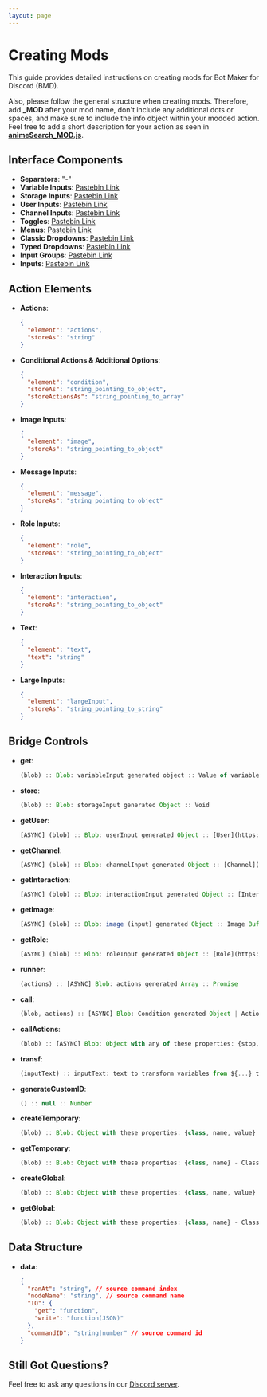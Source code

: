 ```yaml
---
layout: page
---
```

# Creating Mods

This guide provides detailed instructions on creating mods for Bot Maker for Discord (BMD).

Also, please follow the general structure when creating mods. Therefore, add **\_MOD** after your mod name, don't include any additional dots or spaces, and make sure to include the info object within your modded action.
Feel free to add a short description for your action as seen in [**animeSearch_MOD.js**](https://github.com/RatWasHere/bmods/blob/master/Actions/animeSearch_MOD.js).

## Interface Components

- **Separators**: "-"
- **Variable Inputs**: [Pastebin Link](https://pastebin.com/WUmLP4p8)
- **Storage Inputs**: [Pastebin Link](https://pastebin.com/XxShh9px)
- **User Inputs**: [Pastebin Link](https://pastebin.com/X83hJSgH)
- **Channel Inputs**: [Pastebin Link](https://pastebin.com/1xqMaYkj)
- **Toggles**: [Pastebin Link](https://pastebin.com/6wcXr8wu)
- **Menus**: [Pastebin Link](https://pastebin.com/XHUV83Ez)
- **Classic Dropdowns**: [Pastebin Link](https://pastebin.com/65ridJs7)
- **Typed Dropdowns**: [Pastebin Link](https://pastebin.com/AgnnSRv3)
- **Input Groups**: [Pastebin Link](https://pastebin.com/UK537p64)
- **Inputs**: [Pastebin Link](https://pastebin.com/K3XVipSZ)

## Action Elements

- **Actions**:
  ```json
  {
    "element": "actions",
    "storeAs": "string"
  }
  ```
- **Conditional Actions & Additional Options**:
  ```json
  {
    "element": "condition",
    "storeAs": "string_pointing_to_object",
    "storeActionsAs": "string_pointing_to_array"
  }
  ```
- **Image Inputs**:
  ```json
  {
    "element": "image",
    "storeAs": "string_pointing_to_object"
  }
  ```
- **Message Inputs**:
  ```json
  {
    "element": "message",
    "storeAs": "string_pointing_to_object"
  }
  ```
- **Role Inputs**:
  ```json
  {
    "element": "role",
    "storeAs": "string_pointing_to_object"
  }
  ```
- **Interaction Inputs**:
  ```json
  {
    "element": "interaction",
    "storeAs": "string_pointing_to_object"
  }
  ```
- **Text**:
  ```json
  {
    "element": "text",
    "text": "string"
  }
  ```
- **Large Inputs**:
  ```json
  {
    "element": "largeInput",
    "storeAs": "string_pointing_to_string"
  }
  ```

## Bridge Controls

- **get**:
  ```javascript
  (blob) :: Blob: variableInput generated object :: Value of variable
  ```
- **store**:
  ```javascript
  (blob) :: Blob: storageInput generated Object :: Void
  ```
- **getUser**:
  ```javascript
  [ASYNC] (blob) :: Blob: userInput generated Object :: [User](https://docs.oceanic.ws/v1.9.0/classes/User.html) with a `member` [OPTIONAL] property
  ```
- **getChannel**:
  ```javascript
  [ASYNC] (blob) :: Blob: channelInput generated Object :: [Channel](https://docs.oceanic.ws/v1.9.0/classes/Channel.html)
  ```
- **getInteraction**:
  ```javascript
  [ASYNC] (blob) :: Blob: interactionInput generated Object :: [Interaction](https://docs.oceanic.ws/v1.9.0/classes/Interaction.html)
  ```
- **getImage**:
  ```javascript
  [ASYNC] (blob) :: Blob: image (input) generated Object :: Image Buffer
  ```
- **getRole**:
  ```javascript
  [ASYNC] (blob) :: Blob: roleInput generated Object :: [Role](https://docs.oceanic.ws/v1.9.0/classes/Role.html)
  ```
- **runner**:
  ```javascript
  (actions) :: [ASYNC] Blob: actions generated Array :: Promise
  ```
- **call**:
  ```javascript
  (blob, actions) :: [ASYNC] Blob: Condition generated Object | Actions: Condition generated array :: Promise
  ```
- **callActions**:
  ```javascript
  (blob) :: [ASYNC] Blob: Object with any of these properties: {stop, jump, skip, actions} - Stop: Boolean, Jump: Number, Skip: Number, Actions: Array :: Promise
  ```
- **transf**:
  ```javascript
  (inputText) :: inputText: text to transform variables from ${...} to their values :: String
  ```
- **generateCustomID**:
  ```javascript
  () :: null :: Number
  ```
- **createTemporary**:
  ```javascript
  (blob) :: Blob: Object with these properties: {class, name, value} - Class: String (Optional) - Name: String - Value: Any; Creates temporary values in storage for sharing between a group's actions for context, inaccessible to the user. See joinVoiceChannel actions for examples :: Void
  ```
- **getTemporary**:
  ```javascript
  (blob) :: Blob: Object with these properties: {class, name} - Class: String (Optional) - Name: String :: Any
  ```
- **createGlobal**:
  ```javascript
  (blob) :: Blob: Object with these properties: {class, name, value} - Class: String (Optional) - Name: String - Value: Any; Creates global values in storage for sharing between a group's actions for context, inaccessible to the user. See createAnchor for examples :: Void
  ```
- **getGlobal**:
  ```javascript
  (blob) :: Blob: Object with these properties: {class, name} - Class: String (Optional) - Name: String :: Any
  ```

## Data Structure

- **data**:
  ```json
  {
    "ranAt": "string", // source command index
    "nodeName": "string", // source command name
    "IO": {
      "get": "function",
      "write": "function(JSON)"
    },
    "commandID": "string|number" // source command id
  }
  ```

## Still Got Questions?

Feel free to ask any questions in our [Discord server](https://discord.gg/whtjS7BW3u).